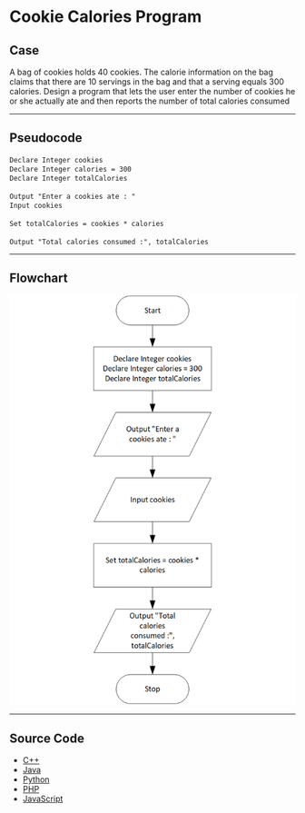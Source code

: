 # Cookie Calories Program

## Case

A bag of cookies holds 40 cookies. The calorie information on the bag claims that there are 10 servings in the bag and that a serving equals 300 calories. Design a program that lets the user enter the number of cookies he or she actually ate and then reports the number of total calories consumed

<hr>

## Pseudocode

```
Declare Integer cookies
Declare Integer calories = 300
Declare Integer totalCalories

Output "Enter a cookies ate : "
Input cookies

Set totalCalories = cookies * calories

Output "Total calories consumed :", totalCalories

```

<hr>

## Flowchart

<img src="cookieCaloriesFlowchart.png"  >

<hr>

## Source Code

- [C++](cookieCalories.cpp)
- [Java](cookieCalories.java)
- [Python](cookieCalories.py)
- [PHP](cookieCalories.php)
- [JavaScript](cookieCalories.js)
